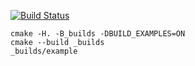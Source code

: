 [![Build Status](https://travis-ci.org/malexkiy/stack3.svg?branch=master)](https://travis-ci.org/malexkiy/stack3)

```
cmake -H. -B_builds -DBUILD_EXAMPLES=ON
cmake --build _builds
_builds/example
```
